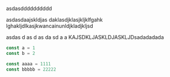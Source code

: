 asdasdddddddddd



asdasdaajskldjas
daklasdjklasjkljklfgahk
lghakljdlkasjkwancainunldjkladjkljsd

asdas
d as d as da sd a
a
KAJSDKLJASKLDJASKLJDsadadadada
```js
const a = 1
const b = 2

const aaaa = 1111
const bbbbb = 22222

```